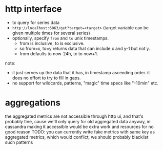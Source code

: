 
# http interface

* to query for series data
* `http://localhost:6063/get?target=<target>` (target variable can be given multiple times for several series)
* optionally, specify `from` and `to` unix timestamps.
  * from is inclusive, to is exclusive.
  * so from=x, to=y returns data that can include x and y-1 but not y.
  * from defaults to now-24h, to to now+1.

note:
* it just serves up the data that it has, in timestamp ascending order. it does no effort to try to fill in gaps.
* no support for wildcards, patterns, "magic" time specs like "-10min" etc.

# aggregations

the aggregated metrics are not accessible through http ui, and that's probably fine, cause we'll only query for old aggregated data anyway, in cassandra
making it accessible would be extra work and resources for no good reason
TODO: you can currently write fake metrics with same key as aggregated metrics, which would conflict, we should probably blacklist such patterns

